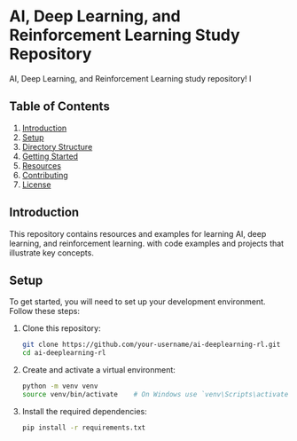 # AI, Deep Learning, and Reinforcement Learning Study Repository
AI, Deep Learning, and Reinforcement Learning study repository!  l

## Table of Contents

1. [Introduction](#introduction)
2. [Setup](#setup)
3. [Directory Structure](#directory-structure)
4. [Getting Started](#getting-started)
5. [Resources](#resources)
6. [Contributing](#contributing)
7. [License](#license)

## Introduction

This repository contains resources and examples for learning AI, deep learning, and reinforcement learning. with code examples and projects that illustrate key concepts.

## Setup

To get started, you will need to set up your development environment. Follow these steps:

1. Clone this repository:
    ```bash
    git clone https://github.com/your-username/ai-deeplearning-rl.git
    cd ai-deeplearning-rl
    ```

2. Create and activate a virtual environment:
    ```bash
    python -m venv venv
    source venv/bin/activate    # On Windows use `venv\Scripts\activate`
    ```

3. Install the required dependencies:
    ```bash
    pip install -r requirements.txt
    ```


